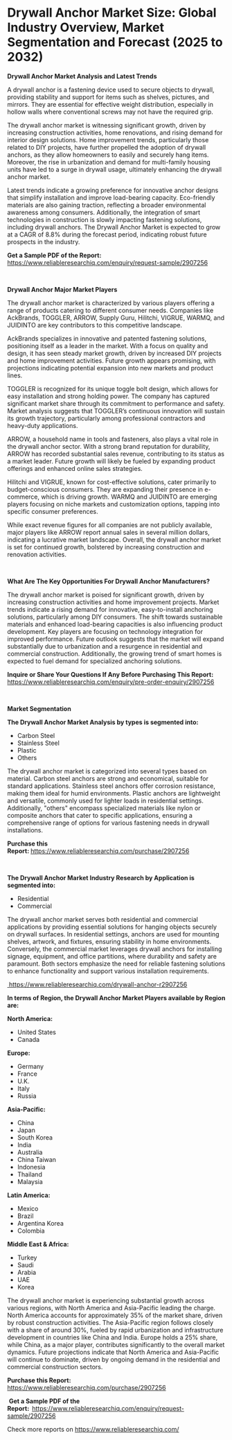 <p><h1>Drywall Anchor Market Size: Global Industry Overview, Market Segmentation and Forecast (2025 to 2032)</h1></p><p><strong>Drywall Anchor Market Analysis and Latest Trends</strong></p>
<p><p>A drywall anchor is a fastening device used to secure objects to drywall, providing stability and support for items such as shelves, pictures, and mirrors. They are essential for effective weight distribution, especially in hollow walls where conventional screws may not have the required grip.</p><p>The drywall anchor market is witnessing significant growth, driven by increasing construction activities, home renovations, and rising demand for interior design solutions. Home improvement trends, particularly those related to DIY projects, have further propelled the adoption of drywall anchors, as they allow homeowners to easily and securely hang items. Moreover, the rise in urbanization and demand for multi-family housing units have led to a surge in drywall usage, ultimately enhancing the drywall anchor market.</p><p>Latest trends indicate a growing preference for innovative anchor designs that simplify installation and improve load-bearing capacity. Eco-friendly materials are also gaining traction, reflecting a broader environmental awareness among consumers. Additionally, the integration of smart technologies in construction is slowly impacting fastening solutions, including drywall anchors. The Drywall Anchor Market is expected to grow at a CAGR of 8.8% during the forecast period, indicating robust future prospects in the industry.</p></p>
<p><strong>Get a Sample PDF of the Report:&nbsp;</strong> <a href="https://www.reliableresearchiq.com/enquiry/request-sample/2907256?utm_campaign=3180&utm_medium=2&utm_source=Github&utm_content=ia&utm_term=12032025&utm_id=drywall-anchor">https://www.reliableresearchiq.com/enquiry/request-sample/2907256</a></p>
<p>&nbsp;</p>
<p><strong>Drywall Anchor Major Market Players</strong></p>
<p><p>The drywall anchor market is characterized by various players offering a range of products catering to different consumer needs. Companies like AckBrands, TOGGLER, ARROW, Supply Guru, Hilitchi, VIGRUE, WARMQ, and JUIDINTO are key contributors to this competitive landscape.</p><p>AckBrands specializes in innovative and patented fastening solutions, positioning itself as a leader in the market. With a focus on quality and design, it has seen steady market growth, driven by increased DIY projects and home improvement activities. Future growth appears promising, with projections indicating potential expansion into new markets and product lines.</p><p>TOGGLER is recognized for its unique toggle bolt design, which allows for easy installation and strong holding power. The company has captured significant market share through its commitment to performance and safety. Market analysis suggests that TOGGLER’s continuous innovation will sustain its growth trajectory, particularly among professional contractors and heavy-duty applications.</p><p>ARROW, a household name in tools and fasteners, also plays a vital role in the drywall anchor sector. With a strong brand reputation for durability, ARROW has recorded substantial sales revenue, contributing to its status as a market leader. Future growth will likely be fueled by expanding product offerings and enhanced online sales strategies.</p><p>Hilitchi and VIGRUE, known for cost-effective solutions, cater primarily to budget-conscious consumers. They are expanding their presence in e-commerce, which is driving growth. WARMQ and JUIDINTO are emerging players focusing on niche markets and customization options, tapping into specific consumer preferences.</p><p>While exact revenue figures for all companies are not publicly available, major players like ARROW report annual sales in several million dollars, indicating a lucrative market landscape. Overall, the drywall anchor market is set for continued growth, bolstered by increasing construction and renovation activities.</p></p>
<p>&nbsp;</p>
<p><strong>What Are The Key Opportunities For Drywall Anchor Manufacturers?</strong></p>
<p><p>The drywall anchor market is poised for significant growth, driven by increasing construction activities and home improvement projects. Market trends indicate a rising demand for innovative, easy-to-install anchoring solutions, particularly among DIY consumers. The shift towards sustainable materials and enhanced load-bearing capacities is also influencing product development. Key players are focusing on technology integration for improved performance. Future outlook suggests that the market will expand substantially due to urbanization and a resurgence in residential and commercial construction. Additionally, the growing trend of smart homes is expected to fuel demand for specialized anchoring solutions.</p></p>
<p><strong>Inquire or Share Your Questions If Any Before Purchasing This Report:</strong> <a href="https://www.reliableresearchiq.com/enquiry/pre-order-enquiry/2907256?utm_campaign=3180&utm_medium=2&utm_source=Github&utm_content=ia&utm_term=12032025&utm_id=drywall-anchor">https://www.reliableresearchiq.com/enquiry/pre-order-enquiry/2907256</a></p>
<p>&nbsp;</p>
<p><strong>Market Segmentation</strong></p>
<p><strong>The Drywall Anchor Market Analysis by types is segmented into:</strong></p>
<p><ul><li>Carbon Steel</li><li>Stainless Steel</li><li>Plastic</li><li>Others</li></ul></p>
<p><p>The drywall anchor market is categorized into several types based on material. Carbon steel anchors are strong and economical, suitable for standard applications. Stainless steel anchors offer corrosion resistance, making them ideal for humid environments. Plastic anchors are lightweight and versatile, commonly used for lighter loads in residential settings. Additionally, "others" encompass specialized materials like nylon or composite anchors that cater to specific applications, ensuring a comprehensive range of options for various fastening needs in drywall installations.</p></p>
<p><strong>Purchase this Report:&nbsp;</strong><a href="https://www.reliableresearchiq.com/purchase/2907256?utm_campaign=3180&utm_medium=2&utm_source=Github&utm_content=ia&utm_term=12032025&utm_id=drywall-anchor">https://www.reliableresearchiq.com/purchase/2907256</a></p>
<p>&nbsp;</p>
<p><strong>The Drywall Anchor Market Industry Research by Application is segmented into:</strong></p>
<p><ul><li>Residential</li><li>Commercial</li></ul></p>
<p><p>The drywall anchor market serves both residential and commercial applications by providing essential solutions for hanging objects securely on drywall surfaces. In residential settings, anchors are used for mounting shelves, artwork, and fixtures, ensuring stability in home environments. Conversely, the commercial market leverages drywall anchors for installing signage, equipment, and office partitions, where durability and safety are paramount. Both sectors emphasize the need for reliable fastening solutions to enhance functionality and support various installation requirements.</p></p>
<p><a href="https://www.reliableresearchiq.com/drywall-anchor-r2907256?utm_campaign=3180&utm_medium=2&utm_source=Github&utm_content=ia&utm_term=12032025&utm_id=drywall-anchor">&nbsp;https://www.reliableresearchiq.com/drywall-anchor-r2907256</a></p>
<p><strong>In terms of Region, the Drywall Anchor Market Players available by Region are:</strong></p>
<p>
    <p> <strong> North America: </strong>
        <ul>
            <li>United States</li>
            <li>Canada</li>
        </ul>
        </p> 
    <p> <strong> Europe: </strong>
        <ul>
            <li>Germany</li>
            <li>France</li>
            <li>U.K.</li>
            <li>Italy</li>
            <li>Russia</li>
        </ul>
        </p> 
    <p> <strong> Asia-Pacific: </strong>
        <ul>
            <li>China</li>
            <li>Japan</li>
            <li>South Korea</li>
            <li>India</li>
            <li>Australia</li>
            <li>China Taiwan</li>
            <li>Indonesia</li>
            <li>Thailand</li>
            <li>Malaysia</li>
        </ul>
        </p> 
    <p> <strong> Latin America: </strong>
        <ul>
            <li>Mexico</li>
            <li>Brazil</li>
            <li>Argentina Korea</li>
            <li>Colombia</li>
        </ul>
        </p> 
    <p> <strong> Middle East & Africa: </strong>
        <ul>
            <li>Turkey</li>
            <li>Saudi</li>
            <li>Arabia</li>
            <li>UAE</li>
            <li>Korea</li>
        </ul>
    </p>
    </p>
<p><p>The drywall anchor market is experiencing substantial growth across various regions, with North America and Asia-Pacific leading the charge. North America accounts for approximately 35% of the market share, driven by robust construction activities. The Asia-Pacific region follows closely with a share of around 30%, fueled by rapid urbanization and infrastructure development in countries like China and India. Europe holds a 25% share, while China, as a major player, contributes significantly to the overall market dynamics. Future projections indicate that North America and Asia-Pacific will continue to dominate, driven by ongoing demand in the residential and commercial construction sectors.</p></p>
<p><strong>Purchase this Report: </strong><a href="https://www.reliableresearchiq.com/purchase/2907256?utm_campaign=3180&utm_medium=2&utm_source=Github&utm_content=ia&utm_term=12032025&utm_id=drywall-anchor">https://www.reliableresearchiq.com/purchase/2907256</a></p>
<p>&nbsp;<strong>Get a Sample PDF of the Report:&nbsp;&nbsp;</strong><a href="https://www.reliableresearchiq.com/enquiry/request-sample/2907256?utm_campaign=3180&utm_medium=2&utm_source=Github&utm_content=ia&utm_term=12032025&utm_id=drywall-anchor">https://www.reliableresearchiq.com/enquiry/request-sample/2907256</a></p>
<p><strong></strong></p>
<p>Check more reports on <a href="https://www.reliableresearchiq.com/?utm_campaign=3180&utm_medium=2&utm_source=Github&utm_content=ia&utm_term=12032025&utm_id=drywall-anchor">https://www.reliableresearchiq.com/</a></p>